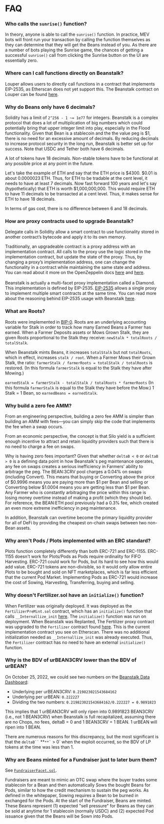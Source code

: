 # FAQ

### Who calls the `sunrise()` function?

In theory, anyone is able to call the `sunrise()` function. In practice, MEV bots will front run your transaction by calling the function themselves as they can determine that they will get the Beans instead of you. As there are a number of bots playing the Sunrise game, the chances of getting a successful `sunrise()` call from clicking the Sunrise button on the UI are essentially zero.

### Where can I call functions directly on Beanstalk?

Louper allows users to directly call functions in a contract that implements EIP-2535, as Etherscan does not yet support this. The Beanstalk contract on Louper can be found [here](https://louper.dev/diamond/0xc1e088fc1323b20bcbee9bd1b9fc9546db5624c5).

### Why do Beans only have 6 decimals?

Solidity has a limit of `2^256 - 1 ~= 1e77` for integers. Beanstalk is a complex protocol that does a lot of multiplication of big numbers which could potentially bring that upper integer limit into play, especially in the Flood functionality. Given that Bean is a stablecoin and the the value peg is $1, there is no need for an excessive amount of decimals. By reducing decimals to increase protocol security in the long run, Beanstalk is better set up for success. Note that USDC and Tether both have 6 decimals.

A lot of tokens have 18 decimals. Non-stable tokens have to be functional at any possible price at any point in the future.

Let's take the example of ETH and say that the ETH price is $4300. $0.01 is about 0.0000023 ETH. Thus, for ETH to be tradable at the cent level, it needs to have at least 7 decimals. Now fast forward 100 years and let's say (hypothetically) that ETH is worth $1,000,000,000. This would require ETH to have 11 decimals to be transacted at a cent level. Thus, it makes sense for ETH to have 18 decimals.

In terms of gas cost, there is no difference between 6 and 18 decimals.

### How are proxy contracts used to upgrade Beanstalk?

Delegate calls in Solidity allow a smart contract to use functionality stored in another contract’s bytecode and apply it to its own memory.

Traditionally, an upgradeable contract is a proxy address with an implementation contract. All calls to the proxy use the logic stored in the implementation contract, but update the state of the proxy. Thus, by changing a proxy’s implementation address, one can change the functionality in a contract while maintaining the same state and address. You can read about it more on the OpenZeppelin docs [here](https://docs.openzeppelin.com/upgrades-plugins/1.x/proxies) and [here](https://docs.openzeppelin.com/learn/upgrading-smart-contracts).\
\
Beanstalk is actually a multi-facet proxy implementation called a Diamond. This implementation is defined by EIP-2535. [EIP-2535](https://eips.ethereum.org/EIPS/eip-2535) allows a single proxy to implement multiple smart contracts at the same time. You can read more about the reasoning behind EIP-2535 usage with Beanstalk [here](https://bean.money/blog/beanstalk-eip-2535).

### What are Roots?

Roots were implemented in [BIP-0](https://github.com/BeanstalkFarms/Beanstalk-Governance-Proposals/blob/master/bip/bip-00-silo-refactor.md). Roots are an underlying accounting variable for Stalk in order to track how many Earned Beans a Farmer has earned. When a Farmer Deposits assets or Mows Grown Stalk, they are given Roots proportional to the Stalk they receive: `newStalk * totalRoots / totalStalk`.

When Beanstalk mints Beans, it increases `totalStalk` but not `totalRoots`, which in effect, increases `stalk / root`. When a Farmer Mows their Grown Stalk, the ratio: `farmerStalk / farmerRoots = totalStalk / totalRoots` is restored. (In this formula `farmerStalk` is equal to the Stalk they have after Mowing.)

`earnedStalk = farmerStalk - totalStalk / totalRoots * farmerRoots` (In this formula `farmerStalk` is equal to the Stalk they have before the Mow.) 1 Stalk = 1 Bean, so `earnedBeans = earnedStalk`.

### Why build a zero fee AMM?

From an engineering perspective, building a zero fee AMM is simpler than building an AMM with fees—you can simply skip the code that implements the fee when a swap occurs.

From an economic perspective, the concept is that Silo yield is a sufficient enough incentive to attract and retain liquidity providers such that there is no need to charge a fee on swaps.

Why is having zero fees important? Given that whether `deltaB < 0` or `deltaB > 0` is a defining data point in how Beanstalk's peg maintenance operates, any fee on swaps creates a serious inefficiency in Farmers' ability to arbitrage the peg. The BEAN:3CRV pool charges a 0.04% on swaps (including Convert). This means that buying or Converting above the price of $0.9996 means you are paying more than $1 per Bean and selling or Converting below $1.0004 means you are getting less than $1 per Bean. Any Farmer who is constantly arbitraging the price within this range is losing money overtime instead of making a profit (which they should be). For reference, the BEAN:ETH pool previously had a 0.3% fee, which created an even more extreme inefficiency in peg maintenance.

In addition, Beanstalk can overtime become the primary liquidity provider for all of DeFi by providing the cheapest on-chain swaps between two non-Bean assets.

### Why aren't Pods / Plots implemented with an ERC standard?

Plots function completely differently than both ERC-721 and ERC-1155. ERC-1155 doesn't work for Plots/Pods as Pods require ordinality for FIFO Harvesting. ERC-721 could work for Pods, but its hard to see how this would add value. ERC-721 tokens are non-divisible, so it would only allow entire Plots to be bought and sold on NFT marketplaces, which is far less efficient that the current Pod Market. Implementing Pods as ERC-721 would increase the cost of Sowing, Harvesting, Transferring, buying and selling.

### Why doesn't Fertilizer.sol have an `initialize()` function?

When Fertilizer was originally deployed. It was deployed as the `FertilizerPreMint.sol` contract, which has an `initialize()` function that calls `__Internallize_init` [here](https://github.com/BeanstalkFarms/Beanstalk/blob/master/protocol/contracts/fertilizer/FertilizerPreMint.sol#L39.). The `initialize()` function was run on deployment. When Beanstalk was Replanted, The Fertilizer proxy contract was upgraded to the `Fertilizer` contract found [here](https://github.com/BeanstalkFarms/Beanstalk/blob/master/protocol/contracts/fertilizer/Fertilizer.sol). This is the current implementation contract you see on Etherscan. There was no additional initialization needed as `__Internallize_init` was already executed. Thus, the `Fertilizer` contract has no need to have an external `initialize()` function.

### Why is the BDV of urBEAN3CRV lower than the BDV of urBEAN?

On October 25, 2022, we could see two numbers on the [Beanstalk Data Dashboard](https://beanstalk-dashboard.netlify.app/):

* Underlying per urBEAN3CRV: `0.219823021543684162`
* Underlying per urBEAN: `0.222227`
* Dividing the two numbers: `0.219823021543684162/0.222227 = 0.9891823`

This implies that 1 urBEAN3CRV will only ripen into 0.9891823 BEAN3CRV (i.e., not 1 BEAN3CRV) when Beanstalk is full recapitalized, assuming there are no Chops, no fees, deltaB = 0 and 1 BEAN3CRV = 1 BEAN. 1 urBEAN will ripen into 1 BEAN.

There are numerous reasons for this discrepancy, but the most significant is that the ` deltaB`` ` \*\*`` **` `` > 0\` when the exploit occurred, so the BDV of LP tokens at the time was less than 1.

### Why are Beans minted for a Fundraiser just to later burn them?

See [`FundraiserFacet.sol`](https://github.com/BeanstalkFarms/Beanstalk/blob/master/protocol/contracts/farm/facets/FundraiserFacet.sol#L57-L87).

Fundraisers are meant to mimic an OTC swap where the buyer trades some stablecoin for a Bean and then automatically Sows the bought Beans for Pods, similar to how the credit mechanism to sustain the peg works. As defined in the whitepaper, Sowing requires a Bean to be burned in exchanged for the Pods. At the start of the Fundraiser, Beans are minted. These Beans represent (1) expected "sell pressure" for Beans as they can be sold at anytime for 1 stablecoin (normally USDC) and (2) expected Pod issuance given that the Beans will be Sown into Pods.
